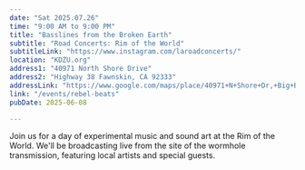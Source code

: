 ```yaml
---
date: "Sat 2025.07.26"
time: "9:00 AM to 9:00 PM"
title: "Basslines from the Broken Earth"
subtitle: "Road Concerts: Rim of the World"
subtitleLink: "https://www.instagram.com/laroadconcerts/"
location: "KDZU.org"
address1: "40971 North Shore Drive"
address2: "Highway 38 Fawnskin, CA 92333"
addressLink: "https://www.google.com/maps/place/40971+N+Shore+Dr,+Big+Bear,+CA+92314/@34.2636901,-116.9099766,17z/data=!3m1!4b1!4m10!1m2!2m1!1s40971+North+Shore+Drive,+Highway+38+Fawnskin,+CA+92333!3m6!1s0x80c4b3e4850d938d:0xbdedb12c614fad80!8m2!3d34.2637192!4d-116.9050208!15sCjY0MDk3MSBOb3J0aCBTaG9yZSBEcml2ZSwgSGlnaHdheSAzOCBGYXduc2tpbiwgQ0EgOTIzMzOSARBjb21wb3VuZF9ncm91bmRz4AEA!16s%2Fg%2F11c2gzj2h4?entry=ttu&g_ep=EgoyMDI1MDYwNC4wIKXMDSoASAFQAw%3D%3D"
link: "/events/rebel-beats"
pubDate: 2025-06-08

---
```


Join us for a day of experimental music and sound art at the Rim of the World. We'll be broadcasting live from the site of the wormhole transmission, featuring local artists and special guests.

